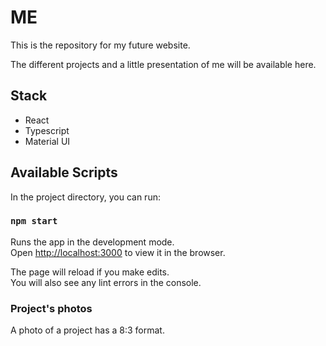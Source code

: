 # ME

This is the repository for my future website. 

The different projects and a little presentation of me will be available here.

## Stack

- React
- Typescript
- Material UI

## Available Scripts

In the project directory, you can run:

### `npm start`

Runs the app in the development mode.\
Open [http://localhost:3000](http://localhost:3000) to view it in the browser.

The page will reload if you make edits.\
You will also see any lint errors in the console.

### Project's photos

A photo of a project has a 8:3 format.
